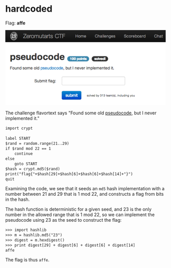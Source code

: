 hardcoded
=========

Flag: **affe**

![pseudocode](images/pseudocode.png "pseudocode challenge introduction")

The challenge flavortext says "Found some old [pseudocode](pseudocode
"pseudocode"), but I never implemented it."

    import crypt

    label START
    $rand = random.range(21..29)
    if $rand mod 22 == 1
        continue
    else
        goto START
    $hash = crypt.md5($rand)
    print("flag{"+$hash[29]+$hash[6]+$hash[6]+$hash[14]+"}")
    quit

Examining the code, we see that it seeds an `md5` hash implementation with a
number between 21 and 29 that is 1 mod 22, and constructs a flag from bits in
the hash.

The hash function is deterministic for a given seed, and 23 is the only number
in the allowed range that is 1 mod 22, so we can implement the pseudocode using
23 as the seed to construct the flag:

    >>> import hashlib
    >>> m = hashlib.md5("23")
    >>> digest = m.hexdigest()
    >>> print digest[29] + digest[6] + digest[6] + digest[14]
    affe

The flag is thus `affe`.
